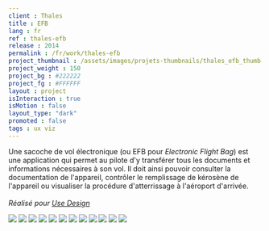 ```yaml
---
client : Thales
title : EFB
lang : fr
ref : thales-efb
release : 2014
permalink : /fr/work/thales-efb
project_thumbnail : /assets/images/projets-thumbnails/thales_efb_thumb.webp
project_weight : 150
project_bg : #222222
project_fg : #FFFFFF
layout : project
isInteraction : true
isMotion : false
layout_type: "dark"
promoted : false
tags : ux viz
---
```

Une sacoche de vol électronique (ou EFB pour *Electronic Flight Bag*) est une application qui permet au pilote d'y transférer tous les documents et informations nécessaires à son vol. Il doit ainsi pouvoir consulter la documentation de l'appareil, contrôler le remplissage de kérosène de l'appareil ou  visualiser la procédure d'atterrissage à l'aéroport d'arrivée. 
<br/><br/>
*Réalisé pour [Use Design](http://www.use.design)*

![](/assets/images/projets/thales_tw_maps-1.webp)
![](/assets/images/projets/thales_tw_maps-2.webp)
![](/assets/images/projets/thales_tw_maps-4.webp)
![](/assets/images/projets/thales_tw_maps-5.webp)
![](/assets/images/projets/thales_tw_maps-6.webp)
![](/assets/images/projets/thales_tw_maps-15.webp)
![](/assets/images/projets/thales_tw_maps-16.webp)
![](/assets/images/projets/thales_tw_maps-17.webp)
![](/assets/images/projets/thales_tw_maps-18.webp)
![](/assets/images/projets/thales_tw_maps.webp)
![](/assets/images/projets/thales_tw_maps-19.webp)
![](/assets/images/projets/thales_tw_maps-20.webp)